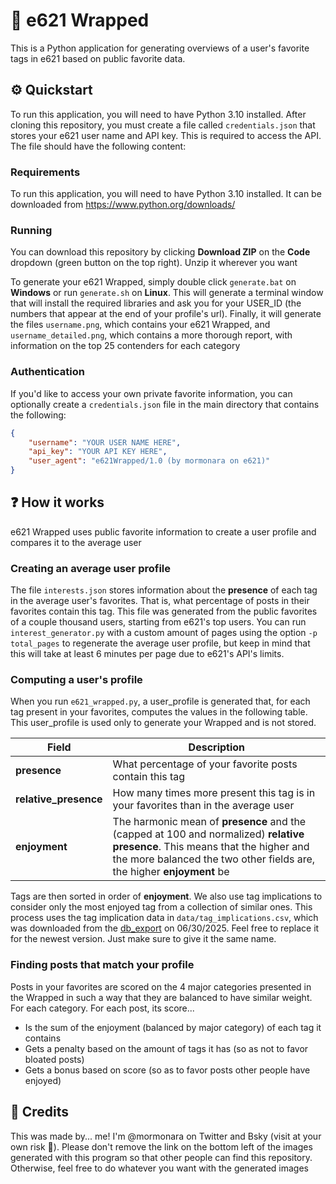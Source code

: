 # 🦊 e621 Wrapped

This is a Python application for generating overviews of a user's favorite tags in e621 based on public favorite data.

## ⚙ Quickstart

To run this application, you will need to have Python 3.10 installed. After cloning this repository, you must create a file called `credentials.json` that stores your e621 user name and API key. This is required to access the API. The file should have the following content:

### Requirements

To run this application, you will need to have Python 3.10 installed. It can be downloaded from https://www.python.org/downloads/

### Running

You can download this repository by clicking **Download ZIP** on the **Code** dropdown (green button on the top right). Unzip it wherever you want

To generate your e621 Wrapped, simply double click `generate.bat` on **Windows** or run `generate.sh` on **Linux**. This will generate a terminal window that will install the required libraries and ask you for your USER_ID (the numbers that appear at the end of your profile's url). Finally, it will generate the files `username.png`, which contains your e621 Wrapped, and `username_detailed.png`, which contains a more thorough report, with information on the top 25 contenders for each category

### Authentication

If you'd like to access your own private favorite information, you can optionally create a `credentials.json` file in the main directory that contains the following:

```json
{
    "username": "YOUR USER NAME HERE",
    "api_key": "YOUR API KEY HERE",
    "user_agent": "e621Wrapped/1.0 (by mormonara on e621)"
}
```

## ❓ How it works

e621 Wrapped uses public favorite information to create a user profile and compares it to the average user

### Creating an average user profile

The file `interests.json` stores information about the **presence** of each tag in the average user's favorites. That is, what percentage of posts in their favorites contain this tag. This file was generated from the public favorites of a couple thousand users, starting from e621's top users. You can run `interest_generator.py` with a custom amount of pages using the option `-p total_pages` to regenerate the average user profile, but keep in mind that this will take at least 6 minutes per page due to e621's API's limits.

### Computing a user's profile

When you run `e621_wrapped.py`, a user_profile is generated that, for each tag present in your favorites, computes the values in the following table. This user_profile is used only to generate your Wrapped and is not stored.

|Field|Description|
|-|-|
|**presence**|What percentage of your favorite posts contain this tag|
|**relative_presence**|How many times more present this tag is in your favorites than in the average user|
|**enjoyment**|The harmonic mean of **presence** and the (capped at 100 and normalized) **relative presence**. This means that the higher and the more balanced the two other fields are, the higher **enjoyment** be|

Tags are then sorted in order of **enjoyment**. We also use tag implications to consider only the most enjoyed tag from a collection of similar ones. This process uses the tag implication data in `data/tag_implications.csv`, which was downloaded from the [db_export](https://e621.net/db_export/) on 06/30/2025. Feel free to replace it for the newest version. Just make sure to give it the same name.

### Finding posts that match your profile

Posts in your favorites are scored on the 4 major categories presented in the Wrapped in such a way that they are balanced to have similar weight. For each category. For each post, its score...

- Is the sum of the enjoyment (balanced by major category) of each tag it contains
- Gets a penalty based on the amount of tags it has (so as not to favor bloated posts)
- Gets a bonus based on score (so as to favor posts other people have enjoyed)

## 📝 Credits

This was made by... me! I'm @mormonara on Twitter and Bsky (visit at your own risk 🔞). Please don't remove the link on the bottom left of the images generated with this program so that other people can find this repository. Otherwise, feel free to do whatever you want with the generated images
